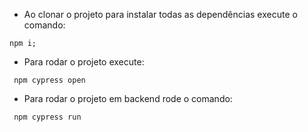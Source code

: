 - Ao clonar o projeto para instalar todas as dependências execute o comando: 
```
npm i;
```
- Para rodar o projeto execute:
```
 npm cypress open
 ```
- Para rodar o projeto em backend rode o comando:
```
 npm cypress run
 ```
